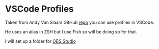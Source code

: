 # VSCode Profiles

Taken from Andy Van Slaars GitHub [repo] you can use profiles in
VSCode.

He uses an alias in ZSH but I use Fish so will be doing so for that.

I will set up a folder for [OBS Studio]

[repo]: https://github.com/avanslaars/code-profiles
[obs studio]: https://obsproject.com/
